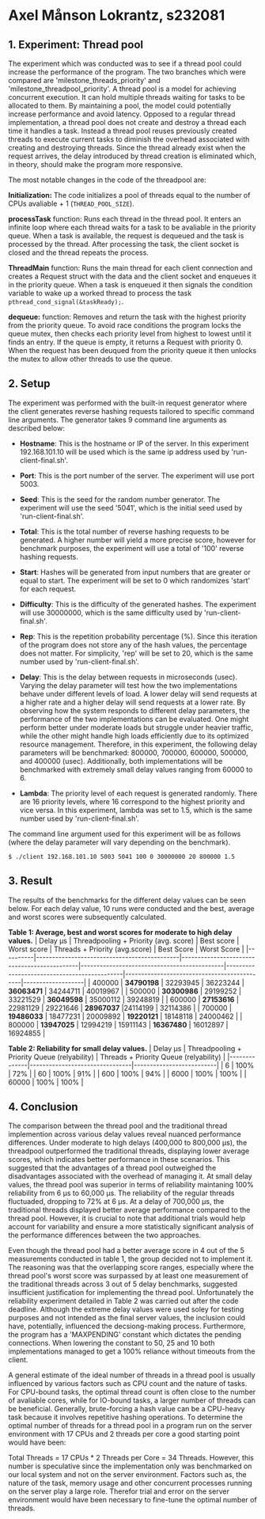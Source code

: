 # Axel Månson Lokrantz, s232081
## 1. Experiment: Thread pool

The experiment which was conducted was to see if a thread pool could increase the performance of the program. The two branches which were compared are 'milestone_threads_priority' and 'milestone_threadpool_priority'. A thread pool is a model for achieving concurrent execution. It can hold multiple threads waiting for tasks to be allocated to them. By maintaining a pool, the model could potentially increase performance and avoid latency. Opposed to a regular thread implementation, a thread pool does not create and destroy a thread each time it handles a task. Instead a thread pool reuses previously created threads to execute current tasks to diminish the overhead associated with creating and destroying threads. Since the thread already exist when the request arrives, the delay introduced by thread creation is eliminated which, in theory, should make the program more responsive.

The most notable changes in the code of the threadpool are:

**Initialization:** The code initializes a pool of threads equal to the number of CPUs avaliable + 1 (```THREAD_POOL_SIZE```). 

**processTask** function: Runs each thread in the thread pool. It enters an infinite loop where each thread waits for a task to be avaliable in the priority queue. When a task is available, the request is dequeued and the task is processed by the thread. After processing the task, the client socket is closed and the thread repeats the process. 

**ThreadMain** function: Runs the main thread for each client connection and creates a Request struct with the data and the client socket and enqueues it in the priority queue. When a task is enqueued it then signals the condition variable to wake up a worked thread to process the task ```pthread_cond_signal(&taskReady);```.

**dequeue:** function: Removes and return the task with the highest priority from the priority queue. To avoid race conditions the program locks the queue mutex, then checks each priority level from highest to lowest until it finds an entry. If the queue is empty, it returns a Request with priority 0. When the request has been deuqued from the priority queue it then unlocks the mutex to allow other threads to use the queue.

## 2. Setup

The experiment was performed with the built-in request generator where the client generates reverse hashing requests tailored to specific command line arguments. The generator takes 9 command line arguments as described below:

- **Hostname**: This is the hostname or IP of the server. In this experiment 192.168.101.10 will be used which is the same ip address used by 'run-client-final.sh'.

- **Port**: This is the port number of the server. The experiment will use port 5003.

- **Seed**: This is the seed for the random number generator. The experiment will use the seed '5041', which is the initial seed used by 'run-client-final.sh'.

- **Total**: This is the total number of reverse hashing requests to be generated. A higher number will yield a more precise score, however for benchmark purposes, the experiment will use a total of '100' reverse hashing requests.

- **Start**: Hashes will be generated from input numbers that are greater or equal to start. The experiment will be set to 0 which randomizes 'start' for each request.

- **Difficulty**: This is the difficulty of the generated hashes. The experiment will use 30000000, which is the same difficulty used by 'run-client-final.sh'.

- **Rep**: This is the repetition probability percentage (%). Since this iteration of the program does not store any of the hash values, the percentage does not matter. For simplicity, 'rep' will be set to 20, which is the same number used by 'run-client-final.sh'.

- **Delay**: This is the delay between requests in microseconds (usec). Varying the delay parameter will test how the two implementations behave under different levels of load. A lower delay will send requests at a higher rate and a higher delay will send requests at a lower rate. By observing how the system responds to different delay parameters, the performance of the two implementations can be evaluated. One might perform better under moderate loads but struggle under heavier traffic, while the other might handle high loads efficiently due to its optimized resource management. Therefore, in this experiment, the following delay parameters will be benchmarked: 800000, 700000, 600000, 500000, and 400000 (usec). Additionally, both implementations will be benchmarked with extremely small delay values ranging from 60000 to 6.

- **Lambda**: The priority level of each request is generated randomly. There are 16 priority levels, where 16 correspond to the highest priority and vice versa. In this experiment, lambda was set to 1.5, which is the same number used by 'run-client-final.sh'.

The command line argument used for this experiment will be as follows (where the delay parameter will vary depending on the benchmark).
```
$ ./client 192.168.101.10 5003 5041 100 0 30000000 20 800000 1.5
```

## 3. Result

The results of the benchmarks for the different delay values can be seen below. For each delay value, 10 runs were conducted and the best, average and worst scores were subsequently calculated.

**Table 1: Average, best and worst scores for moderate to high delay values.**
| Delay μs | Threadpooling + Priority (avg. score) | Best score | Worst score | Threads + Priority (avg.score) | Best Score | Worst Score |
|----------|---------------------------------------------|---------------------------------------------|---------------------------------------------|---------------------------------------------|---------------------------------------------|-------------------|
| 400000   | **34790198**                                    | 32293945                                             | 36223244                                              | **36063471**                                | 34244711                                      | 40019967                                        |
| 500000   | **30300986**                                    | 29199252                                             | 33221529                                              | **36049598**                                | 35000112                                      | 39248819                                      | 
| 600000   | **27153616**                                    | 22981129                                              | 29221646                                             | **28967037**                                |24114199                                     | 32114386                                      | 
| 700000   | **19486033**                                    | 18477231                                            | 20009892                                             | **19220121**                                | 18148118                                      | 24000462                                       |
| 800000   | **13947025**                                    | 12994219                                             | 15911143                                             | **16367480**                                | 16012897                                     | 16924855                                      |

**Table 2: Reliability for small delay values.**
| Delay μs | Threadpooling + Priority Queue (relyability) | Threads + Priority Queue (relyability) |
|--------------|--------------------------------|--------------------------|
| 6      | 100%                                | 72%                          |
| 60      | 100%                                | 91%                          |
| 600      | 100%                                | 94%                          |
| 6000      | 100%                                | 100%                          |
| 60000      | 100%                                | 100%                          |


## 4. Conclusion

The comparison between the thread pool and the traditional thread implemention across various delay values reveal nuanced performance differences. Under moderate to high delays (400,000 to 800,000 μs), the threadpool outperformed the traditional threads, displaying lower average scores, which indicates better performance in these scenarios. This suggested that the advantages of a thread pool outweighed the disadvantages associated with the overhead of managing it. At small delay values, the thread pool was superior in terms of reliability maintaning 100% reliability from 6 μs to 60,000 μs. The reliability of the regular threads fluctuaded, dropping to 72% at 6 μs. At a delay of 700,000 μs, the traditional threads displayed better average performance compared to the thread pool. However, it is crucial to note that additional trials would help account for variability and ensure a more statistically significant analysis of the performance differences between the two approaches.

Even though the thread pool had a better average score in 4 out of the 5 measurements conducted in table 1, the group decided not to implement it. The reasoning was that the overlapping score ranges, especially where the thread pool's worst score was surpassed by at least one measurement of the traditional threads across 3 out of 5 delay benchmarks, suggested insufficient justification for implementing the thread pool. Unfortunately the reliability experiment detailed in Table 2 was carried out after the code deadline. Although the extreme delay values were used soley for testing purposes and not intended as the final server values, the inclusion could have, potentially, influenced the decsiong-making process. Furthermore, the program has a 'MAXPENDING' constant which dictates the pending connections. When lowering the constant to 50, 25 and 10 both implementations managed to get a 100% reliance without timeouts from the client.

A general estimate of the ideal number of threads in a thread pool is usually influenced by various factors such as CPU count and the nature of tasks. For CPU-bound tasks, the optimal thread count is often close to the number of avaliable cores, while for IO-bound tasks, a larger number of threads can be beneficial. Generally, brute-forcing a hash value can be a CPU-heavy task because it involves repetitive hashing operations. To determine the optimal number of threads for a thread pool in a program run on the server environment with 17 CPUs and 2 threads per core a good starting point would have been:

Total Threads = 17 CPUs * 2 Threads per Core = 34 Threads. However, this number is speculative since the implementation only was benchmarked on our local system and not on the server environment. Factors such as, the nature of the task, memory usage and other concurrent processes running on the server play a large role. Therefor trial and error on the server environment would have been necessary to fine-tune the optimal number of threads.


